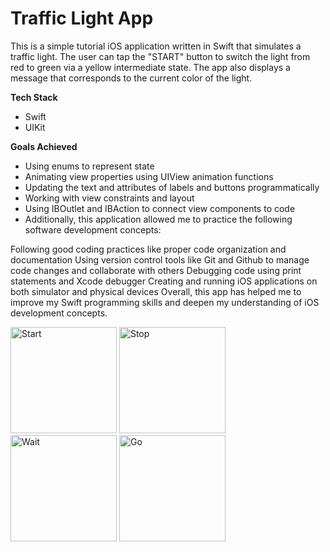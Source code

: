 # Traffic Light App

This is a simple tutorial iOS application written in Swift that simulates a traffic light. The user can tap the "START" button to switch the light from red to green via a yellow intermediate state. The app also displays a message that corresponds to the current color of the light.

**Tech Stack**

- Swift
- UIKit

**Goals Achieved**

- Using enums to represent state
- Animating view properties using UIView animation functions
- Updating the text and attributes of labels and buttons programmatically
- Working with view constraints and layout
- Using IBOutlet and IBAction to connect view components to code
- Additionally, this application allowed me to practice the following software development concepts:

Following good coding practices like proper code organization and documentation
Using version control tools like Git and Github to manage code changes and collaborate with others
Debugging code using print statements and Xcode debugger
Creating and running iOS applications on both simulator and physical devices
Overall, this app has helped me to improve my Swift programming skills and deepen my understanding of iOS development concepts.

<img width="170" alt="Start" src="https://user-images.githubusercontent.com/24369933/227023388-f6fd1e1b-e867-4bc6-bf14-b0a89dcf792f.png"> <img width="170" alt="Stop" src="https://user-images.githubusercontent.com/24369933/227024740-05d91e09-683a-44a6-8535-f199f8a7250f.png"> <img width="170" alt="Wait" src="https://user-images.githubusercontent.com/24369933/227025038-12e2b742-6545-4af9-9cb8-64fb65891ac4.png"> <img width="170" alt="Go" src="https://user-images.githubusercontent.com/24369933/227025065-ef001829-6c1a-48ea-b8b5-9542baff5f58.png">
